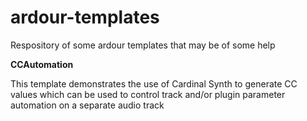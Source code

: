 # ardour-templates
Respository of some ardour templates that may be of some help

<b>CCAutomation</b><p>
This template demonstrates the use of Cardinal Synth to generate CC values which can be used to control track and/or plugin parameter automation on a separate audio track
